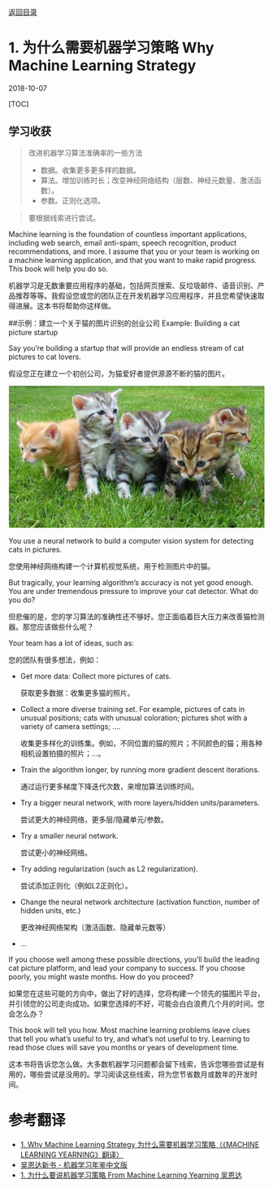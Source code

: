 [返回目录](../MLY_index.html)

# 1. 为什么需要机器学习策略 Why Machine Learning Strategy

2018-10-07

[TOC]

## 学习收获

> 改进机器学习算法准确率的一些方法
>
> - 数据。收集更多更多样的数据。
> - 算法。增加训练时长；改变神经网络结构（层数、神经元数量、激活函数）。
> - 参数。正则化选项。

> 要根据线索进行尝试。

Machine learning is the foundation of countless important applications, including web search, email anti-spam, speech recognition, product recommendations, and more. I assume that you or your team is working on a machine learning application, and that you want to make rapid progress. This book will help you do so.

机器学习是无数重要应用程序的基础，包括网页搜索、反垃圾邮件、语音识别、产品推荐等等。我假设您或您的团队正在开发机器学习应用程序，并且您希望快速取得进展。这本书将帮助你这样做。

##示例：建立一个关于猫的图片识别的创业公司 Example: Building a cat picture startup

Say you’re building a startup that will provide an endless stream of cat pictures to cat lovers.

假设您正在建立一个初创公司，为猫爱好者提供源源不断的猫的图片。

![1_cat](../assets/1_cat.png)

You use a neural network to build a computer vision system for detecting cats in pictures.

您使用神经网络构建一个计算机视觉系统，用于检测图片中的猫。

But tragically, your learning algorithm’s accuracy is not yet good enough. You are under tremendous pressure to improve your cat detector. What do you do?

但悲催的是，您的学习算法的准确性还不够好。您正面临着巨大压力来改善猫检测器。那您应该做些什么呢？

Your team has a lot of ideas, such as:

您的团队有很多想法，例如：

- Get more data: Collect more pictures of cats.

  获取更多数据：收集更多猫的照片。

- Collect a more diverse training set. For example, pictures of cats in unusual positions; cats with unusual coloration; pictures shot with a variety of camera settings; ….

  收集更多样化的训练集。例如，不同位置的猫的照片；不同颜色的猫；用各种相机设置拍摄的照片；...。

- Train the algorithm longer, by running more gradient descent iterations.

  通过运行更多梯度下降迭代次数，来增加算法训练时间。

- Try a bigger neural network, with more layers/hidden units/parameters.

  尝试更大的神经网络，更多层/隐藏单元/参数。

- Try a smaller neural network.

  尝试更小的神经网络。

- Try adding regularization (such as L2 regularization).

  尝试添加正则化（例如L2正则化）。

- Change the neural network architecture (activation function, number of hidden units, etc.)

  更改神经网络架构（激活函数、隐藏单元数等）

- … 

If you choose well among these possible directions, you’ll build the leading cat picture platform, and lead your company to success. If you choose poorly, you might waste months. How do you proceed?

如果您在这些可能的方向中，做出了好的选择，您将构建一个领先的猫图片平台，并引领您的公司走向成功。如果您选择的不好，可能会白白浪费几个月的时间。您会怎么办？

This book will tell you how. Most machine learning problems leave clues that tell you what’s useful to try, and what’s not useful to try. Learning to read those clues will save you months or years of development time.

这本书将告诉您怎么做。大多数机器学习问题都会留下线索，告诉您哪些尝试是有用的，哪些尝试是没用的。学习阅读这些线索，将为您节省数月或数年的开发时间。



# 参考翻译

- [1. Why Machine Learning Strategy 为什么需要机器学习策略（《MACHINE LEARNING YEARNING》翻译）](https://blog.csdn.net/nnnnnnnnnnnny/article/details/53525196)
- [吴恩达新书 - 机器学习年鉴中文版](http://www.insideai.cn/ngmly/lesson8.html)
- [1. 为什么要说机器学习策略 From Machine Learning Yearning 吴恩达](https://blog.csdn.net/maerdym/article/details/82861507)